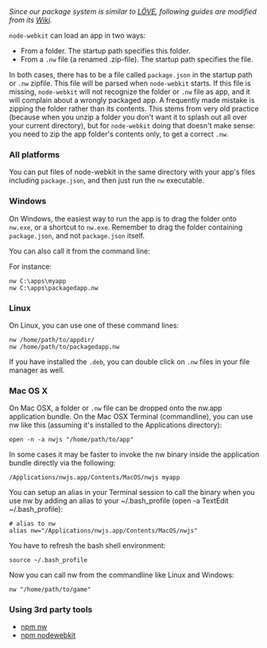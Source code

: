 _Since our package system is similar to [LÖVE](https://love2d.org), following guides are modified from its [Wiki](https://love2d.org/wiki/Getting_Started)._

`node-webkit` can load an app in two ways:

* From a folder. The startup path specifies this folder.
* From a `.nw` file (a renamed .zip-file). The startup path specifies the file.

In both cases, there has to be a file called `package.json` in the startup path or `.nw` zipfile. This file will be parsed when `node-webkit` starts. If this file is missing, `node-webkit` will not recognize the folder or `.nw` file as app, and it will complain about a wrongly packaged app. A frequently made mistake is zipping the folder rather than its contents. This stems from very old practice (because when you unzip a folder you don't want it to splash out all over your current directory), but for `node-webkit` doing that doesn't make sense: you need to zip the app folder's contents only, to get a correct `.nw`.

### All platforms

You can put files of node-webkit in the same directory with your app's files including `package.json`, and then just run the `nw` executable.

### Windows

On Windows, the easiest way to run the app is to drag the folder onto `nw.exe`, or a shortcut to `nw.exe`. Remember to drag the folder containing `package.json`, and not `package.json` itself.

You can also call it from the command line:

For instance:

    nw C:\apps\myapp
    nw C:\apps\packagedapp.nw

### Linux

On Linux, you can use one of these command lines:

    nw /home/path/to/appdir/
    nw /home/path/to/packagedapp.nw

If you have installed the `.deb`, you can double click on `.nw` files in your file manager as well.

### Mac OS X

On Mac OSX, a folder or `.nw` file can be dropped onto the nw.app application bundle. On the Mac OSX Terminal (commandline), you can use nw like this (assuming it's installed to the Applications directory):

    open -n -a nwjs "/home/path/to/app"

In some cases it may be faster to invoke the nw binary inside the application bundle directly via the following:

    /Applications/nwjs.app/Contents/MacOS/nwjs myapp

You can setup an alias in your Terminal session to call the binary when you use nw by adding an alias to your ~/.bash_profile (open -a TextEdit ~/.bash_profile):

    # alias to nw
    alias nw="/Applications/nwjs.app/Contents/MacOS/nwjs"

You have to refresh the bash shell environment:

    source ~/.bash_profile

Now you can call nw from the commandline like Linux and Windows:

    nw "/home/path/to/game"

### Using 3rd party tools

* [npm nw](https://www.npmjs.com/package/nw)
* [npm nodewebkit](https://www.npmjs.com/package/nodewebkit)